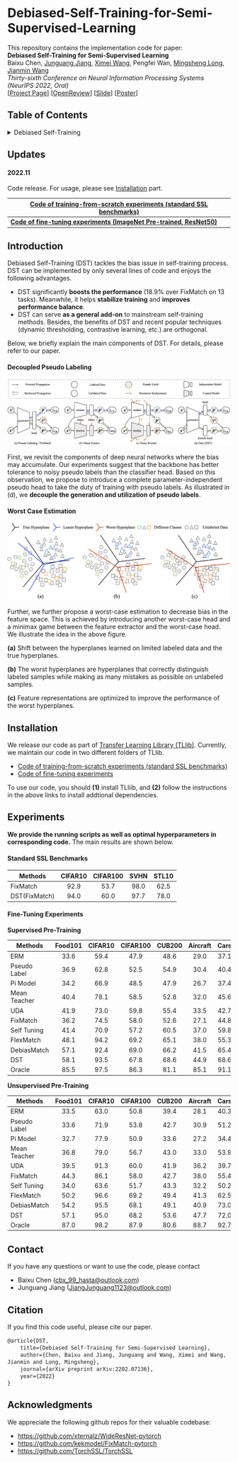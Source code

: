 # Debiased-Self-Training-for-Semi-Supervised-Learning

This repository contains the implementation code for paper: <br>
__Debiased Self-Training for Semi-Supervised Learning__ <br>
Baixu Chen, [Junguang Jiang](https://junguangjiang.github.io), [Ximei Wang](https://wxm17.github.io/), Pengfei Wan, [Mingsheng Long](http://ise.thss.tsinghua.edu.cn/~mlong/), [Jianmin Wang](https://www.thss.tsinghua.edu.cn/faculty/wangjianmin.htm)<br>
_Thirty-sixth Conference on Neural Information Processing Systems (NeurIPS 2022, Oral)_ <br>
[[Project Page](https://github.com/thuml/Debiased-Self-Training)] [[OpenReview](https://openreview.net/forum?id=NI7moUOKtc)] [[Slide](https://neurips.cc/media/neurips-2022/Slides/55076.pdf)] [[Poster](https://neurips.cc/media/PosterPDFs/NeurIPS%202022/08f90c1a417155361a5c4b8d297e0d78.png?t=1666668047.4378536)]

## Table of Contents

<details>
  <summary>Debiased Self-Training</summary>

- [Updates](#updates)
- [Introduction](#introduction)
- [Installation](#installation)
- [Experiments](#experiments)
- [Contact](#contact)
- [Citation](#citation)
- [Acknowledgments](#acknowledgments)

</details>

## Updates

#### 2022.11

Code release. For usage, please see [Installation](#installation) part.

| [Code of training-from-scratch experiments (standard SSL benchmarks)](https://github.com/thuml/Transfer-Learning-Library/tree/dev-ssl/projects/dst) |
| ------------------------------------------------------------ |
| [**Code of fine-tuning experiments (ImageNet Pre-trained, ResNet50)**](https://github.com/thuml/Transfer-Learning-Library/tree/master/examples/semi_supervised_learning/image_classification) |

## Introduction

Debiased Self-Training (DST) tackles the bias issue in self-training process. DST can be implemented by only several lines of code and enjoys the following advantages.

- DST significantly **boosts the performance** (18.9% over FixMatch on 13 tasks). Meanwhile, it helps **stabilize training** and **improves performance balance**.
- DST can serve **as a general add-on** to mainstream self-training methods. Besides, the benefits of DST and recent popular techniques (dynamic thresholding, contrastive learning, etc.) are orthogonal.

Below, we briefly explain the main components of DST. For details, please refer to our paper. 

####	Decoupled Pseudo Labeling

![arch](fig/arch.png)

First, we revisit the components of deep neural networks where the bias may accumulate. Our experiments suggest that the backbone has better tolerance to noisy pseudo labels than the classifier head. Based on this observation, we propose to introduce a complete parameter-independent pseudo head to take the duty of training with pseudo labels. As illustrated in (d), we **decouple the generation and utilization of pseudo labels**.

#### Worst Case Estimation

![arch](fig/worst_case.png)

Further, we further propose a worst-case estimation to decrease bias in the feature space. This is achieved by introducing another worst-case head and a minimax game between the feature extractor and the worst-case head. We illustrate the idea in the above figure.

**(a)** Shift between the hyperplanes learned on limited labeled data and the true hyperplanes.

**(b)** The worst hyperplanes are hyperplanes that correctly distinguish labeled samples while making as many mistakes as possible on unlabeled samples.

**(c)** Feature representations are optimized to improve the performance of the worst hyperplanes.

## Installation

We release our code as part of [Transfer Learning Library (TLlib)](https://github.com/thuml/Transfer-Learning-Library#introduction). Currently, we maintain our code in two different folders of TLlib.

- [Code of training-from-scratch experiments (standard SSL benchmarks)](https://github.com/thuml/Transfer-Learning-Library/tree/dev-ssl/projects/dst)
- [Code of fine-tuning experiments](https://github.com/thuml/Transfer-Learning-Library/tree/master/examples/semi_supervised_learning/image_classification)

To use our code, you should **(1)** install TLliib, and **(2)** follow the instructions in the above links to install addtional dependencies. 

## Experiments

**We provide the running scripts as well as optimal hyperparameters in corresponding code.** The main results are shown below.

#### Standard SSL Benchmarks

| Methods       | CIFAR10 | CIFAR100 | SVHN | STL10 |
| ------------- | :-----: | :------: | :--: | :---: |
| FixMatch      |  92.9   |   53.7   | 98.0 | 62.5  |
| DST(FixMatch) |  94.0   |   60.0   | 97.7 | 78.0  |

#### Fine-Tuning Experiments

**Supervised Pre-Training**

| Methods      | Food101 | CIFAR10 | CIFAR100 | CUB200 | Aircraft | Cars | SUN397 | DTD  | Pets | Flowers | Caltech | Avg  |
| ------------ | :-----: | :-----: | :------: | :----: | :------: | :--: | :----: | :--: | :--: | :-----: | ------- | ---- |
| ERM          |  33.6   |  59.4   |   47.9   |  48.6  |   29.0   | 37.1 |  40.9  | 50.5 | 82.2 |  87.6   | 82.2    | 54.5 |
| Pseudo Label |  36.9   |  62.8   |   52.5   |  54.9  |   30.4   | 40.4 |  41.7  | 54.1 | 89.6 |  93.5   | 85.1    | 58.4 |
| Pi Model     |  34.2   |  66.9   |   48.5   |  47.9  |   26.7   | 37.4 |  40.9  | 51.9 | 83.5 |  92.0   | 82.2    | 55.6 |
| Mean Teacher |  40.4   |  78.1   |   58.5   |  52.8  |   32.0   | 45.6 |  40.2  | 53.8 | 86.8 |  92.8   | 83.7    | 60.4 |
| UDA          |  41.9   |  73.0   |   59.8   |  55.4  |   33.5   | 42.7 |  42.1  | 49.7 | 88.0 |  93.4   | 85.3    | 60.4 |
| FixMatch     |  36.2   |  74.5   |   58.0   |  52.6  |   27.1   | 44.8 |  40.8  | 50.2 | 87.8 |  93.6   | 83.2    | 59.0 |
| Self Tuning  |  41.4   |  70.9   |   57.2   |  60.5  |   37.0   | 59.8 |  43.5  | 51.7 | 88.4 |  93.5   | 89.1    | 63.0 |
| FlexMatch    |  48.1   |  94.2   |   69.2   |  65.1  |   38.0   | 55.3 |  50.2  | 55.6 | 91.5 |  94.6   | 89.4    | 68.3 |
| DebiasMatch  |  57.1   |  92.4   |   69.0   |  66.2  |   41.5   | 65.4 |  48.3  | 54.2 | 90.2 |  95.4   | 89.3    | 69.9 |
| DST          |  58.1   |  93.5   |   67.8   |  68.6  |   44.9   | 68.6 |  47.0  | 56.3 | 91.5 |  95.1   | 90.3    | 71.1 |
| Oracle       |  85.5   |  97.5   |   86.3   |  81.1  |   85.1   | 91.1 |  64.1  | 68.8 | 93.2 |  98.1   | 92.6    | 85.8 |

**Unsupervised Pre-Training**

| Methods      | Food101 | CIFAR10 | CIFAR100 | CUB200 | Aircraft | Cars | SUN397 | DTD  | Pets | Flowers | Caltech | Avg  |
| ------------ | :-----: | :-----: | :------: | :----: | :------: | :--: | :----: | :--: | :--: | :-----: | ------- | ---- |
| ERM          |  33.5   |  63.0   |   50.8   |  39.4  |   28.1   | 40.3 |  40.7  | 53.7 | 65.4 |  87.5   | 82.8    | 53.2 |
| Pseudo Label |  33.6   |  71.9   |   53.8   |  42.7  |   30.9   | 51.2 |  41.2  | 55.2 | 69.3 |  94.2   | 86.2    | 57.3 |
| Pi Model     |  32.7   |  77.9   |   50.9   |  33.6  |   27.2   | 34.4 |  41.1  | 54.9 | 66.7 |  91.4   | 84.1    | 54.1 |
| Mean Teacher |  36.8   |  79.0   |   56.7   |  43.0  |   33.0   | 53.9 |  39.5  | 54.5 | 67.8 |  92.7   | 83.3    | 58.2 |
| UDA          |  39.5   |  91.3   |   60.0   |  41.9  |   36.2   | 39.7 |  41.7  | 51.5 | 71.0 |  93.7   | 86.5    | 59.4 |
| FixMatch     |  44.3   |  86.1   |   58.0   |  42.7  |   38.0   | 55.4 |  42.4  | 53.1 | 67.9 |  95.2   | 83.4    | 60.6 |
| Self Tuning  |  34.0   |  63.6   |   51.7   |  43.3  |   32.2   | 50.2 |  40.7  | 52.7 | 68.2 |  91.8   | 87.7    | 56.0 |
| FlexMatch    |  50.2   |  96.6   |   69.2   |  49.4  |   41.3   | 62.5 |  47.2  | 54.5 | 72.4 |  94.8   | 89.4    | 66.1 |
| DebiasMatch  |  54.2   |  95.5   |   68.1   |  49.1  |   40.9   | 73.0 |  47.6  | 54.4 | 76.6 |  95.5   | 88.7    | 67.6 |
| DST          |  57.1   |  95.0   |   68.2   |  53.6  |   47.7   | 72.0 |  46.8  | 56.0 | 76.3 |  95.6   | 90.1    | 68.9 |
| Oracle       |  87.0   |  98.2   |   87.9   |  80.6  |   88.7   | 92.7 |  63.9  | 73.8 | 90.6 |  97.8   | 93.1    | 86.8 |

## Contact

If you have any questions or want to use the code, please contact

- Baixu Chen (cbx_99_hasta@outlook.com)
- Junguang Jiang (JiangJunguang1123@outlook.com)

## Citation

If you find this code useful, please cite our paper.

```
@article{DST,
    title={Debiased Self-Training for Semi-Supervised Learning},
    author={Chen, Baixu and Jiang, Junguang and Wang, Ximei and Wang, Jianmin and Long, Mingsheng},
    journal={arXiv preprint arXiv:2202.07136},
    year={2022}
}
```

## Acknowledgments

We appreciate the following github repos for their valuable codebase:
- https://github.com/xternalz/WideResNet-pytorch
- https://github.com/kekmodel/FixMatch-pytorch
- https://github.com/TorchSSL/TorchSSL

